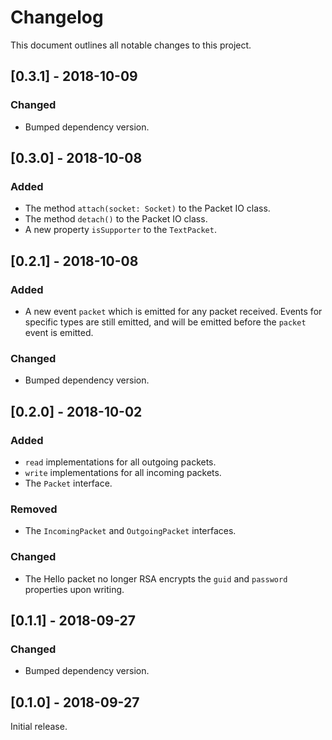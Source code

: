 # Changelog

This document outlines all notable changes to this project.

## [0.3.1] - 2018-10-09
### Changed
+ Bumped dependency version.

## [0.3.0] - 2018-10-08
### Added
+ The method `attach(socket: Socket)` to the Packet IO class.
+ The method `detach()` to the Packet IO class.
+ A new property `isSupporter` to the `TextPacket`.

## [0.2.1] - 2018-10-08
### Added
+ A new event `packet` which is emitted for any packet received. Events for specific types are still emitted, and will be emitted before the `packet` event is emitted.

### Changed
+ Bumped dependency version.

## [0.2.0] - 2018-10-02
### Added
+ `read` implementations for all outgoing packets.
+ `write` implementations for all incoming packets.
+ The `Packet` interface.

### Removed
+ The `IncomingPacket` and `OutgoingPacket` interfaces.

### Changed
+ The Hello packet no longer RSA encrypts the `guid` and `password` properties upon writing.

## [0.1.1] - 2018-09-27
### Changed
+ Bumped dependency version.

## [0.1.0] - 2018-09-27
Initial release.
